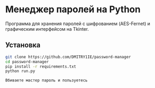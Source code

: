 # Менеджер паролей на Python

Программа для хранения паролей с шифрованием (AES-Fernet) и графическим интерфейсом на Tkinter.

## Установка
```bash
git clone https://github.com/DMITRY1IE/password-manager
cd password-manager
pip install -r requirements.txt
python run.py

Вбиваете мастер пароль и пользуетесь